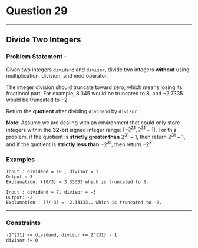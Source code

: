 # Question 29
****
## Divide Two Integers
### Problem Statement - 

Given two integers `dividend` and `divisor`, divide two integers **without** using multiplication, division, and mod operator.

The integer division should truncate toward zero, which means losing its fractional part. For example, $8.345$ would be truncated to $8$, and $-2.7335$ would be truncated to $-2$.

Return the **quotient** after dividing `dividend` by `divisor`.

**Note**: Assume we are dealing with an environment that could only store integers within the **32-bit** signed integer range: $[−2^{31}, 2^{31} − 1]$. For this problem, if the quotient is **strictly greater than** $2^{31} - 1$, then return $2^{31} - 1$, and if the quotient is **strictly less than** $-2^{31}$, then return $-2^{31}$.
### Examples
```
Input : dividend = 10 , divisor = 3
Output : 3
Explanation: (10/3) = 3.33333 which is truncated to 3.
```
```
Input : dividend = 7, divisor = -3
Output: -2
Explanation : (7/-3) = -2.33333.. which is truncated to -2.
```
****
### Constraints
```
-2^{31} <= dividend, divisor <= 2^{31} - 1
divisor != 0
``` 

